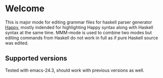 # Welcome

This is major mode for editing grammar files for haskell parser generator
[Happy](http://www.haskell.org/happy/), mostly indended for highlighting Happy
syntax along with Haskell syntax at the same time. MMM-mode is used to combine
two modes but editing commands from Haskell do not work in full as if pure Haskell
source was edited.

## Supported versions

Tested with emacs-24.3, should work with previous versions as well.

